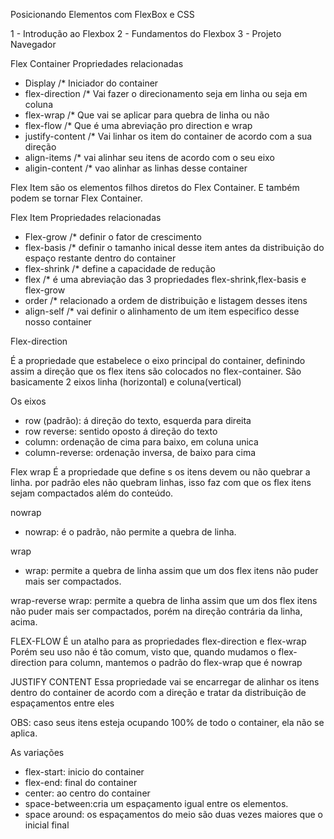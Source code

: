 Posicionando Elementos com FlexBox e CSS

1 - Introdução ao Flexbox
2 - Fundamentos do Flexbox
3 - Projeto Navegador

Flex Container
Propriedades relacionadas

 - Display /* Iniciador do container
 - flex-direction /* Vai fazer o direcionamento seja em linha ou seja em coluna
 - flex-wrap /* Que vai se aplicar para quebra de linha ou não
 - flex-flow /* Que é uma abreviação pro direction e wrap
 - justify-content /* Vai linhar os item do container de acordo com a sua direção
 - align-items /* vai alinhar seu itens de acordo com o seu eixo
 - aligin-content /* vao alinhar as linhas desse container

 Flex Item 
 são os elementos filhos diretos do Flex Container. E também podem se tornar Flex Container.

 Flex Item
 Propriedades relacionadas
 
  - Flex-grow /* definir o fator de crescimento
  - flex-basis /* definir o tamanho inical desse item antes da distribuição do espaço restante dentro do container
  - flex-shrink /* define a capacidade de redução
  - flex /* é uma abreviação das 3 propriedades flex-shrink,flex-basis e flex-grow
  - order /* relacionado a ordem de distribuição e listagem desses itens
  - align-self /* vai definir o alinhamento de um item especifico desse nosso container

  Flex-direction

É a propriedade que estabelece o eixo principal do container, definindo assim a direção que os flex itens são colocados no flex-container.
São basicamente 2 eixos linha (horizontal) e coluna(vertical)

Os eixos
 - row (padrão): á direção do texto, esquerda para direita
 - row reverse: sentido oposto á direção do texto
 - column: ordenação de cima para baixo, em coluna unica
 - column-reverse: ordenação inversa, de baixo para cima

  Flex wrap
  É a propriedade que define s os itens devem ou não quebrar a linha.
  por padrão eles não quebram linhas, isso faz com que os flex itens sejam compactados além do conteúdo.

  nowrap
  - nowrap: é o padrão, não permite a quebra de linha.

  wrap
  - wrap: permite a quebra de linha assim que um dos flex itens não puder mais ser compactados.

  wrap-reverse
  wrap: permite a quebra de linha assim que um dos flex itens não puder mais ser compactados, porém na direção contrária da linha, acima.

FLEX-FLOW
É un atalho para as propriedades flex-direction e flex-wrap
Porém seu uso não é tão comum, visto que, quando mudamos o flex-direction para column, mantemos o padrão do flex-wrap que é nowrap

JUSTIFY CONTENT
Essa propriedade vai se encarregar de alinhar os itens dentro do container de acordo com a direção e tratar da distribuição de espaçamentos entre eles

OBS: caso seus itens esteja ocupando 100% de todo o container, ela não se aplica.

As variações
- flex-start: inicio do container
- flex-end: final do container
- center: ao centro do container
- space-between:cria um espaçamento igual entre os elementos.
- space around: os espaçamentos do meio são duas vezes maiores que o inicial final

